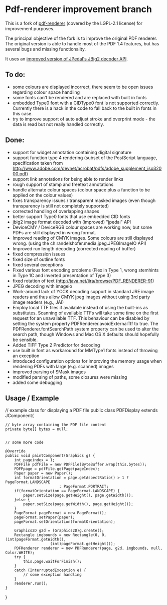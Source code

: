 Pdf-renderer improvement branch
=============================

This is a fork of [pdf-renderer](http://java.net/projects/pdf-renderer) (covered by the LGPL-2.1 license) for improvement purposes.

The principal objective of the fork is to improve the original PDF renderer. The original version is able to handle most of the PDF 1.4 features, but has several bugs and missing functionality.

It uses an [improved version of JPedal's JBig2 decoder API](https://github.com/Borisvl/JBIG2-Image-Decoder).

To do:
------
* some colours are displayed incorrect, there seem to be open issues regarding colour space handling
* some fonts can't be rendered and are replaced with built in fonts 
* embedded Type0 font with a CIDType0 font is not supported correctly. Currently there is a hack in the code to fall back to the built in fonts in this case.
* try to improve support of auto adjust stroke and overprint mode - the data is read but not really handled correctly.

Done:
-----
* support for widget annotation containing digital signature
* support function type 4 rendering (subset of the PostScript language, specification taken from http://www.adobe.com/devnet/acrobat/pdfs/adobe_supplement_iso32000.pdf)
* support link annotations for being able to render links
* rough support of stamp and freetext annotations
* handle alternate colour spaces (colour space plus a function to be applied on the colour values)
* fixes transparency issues / transparent masked images (even though transparency is still not completely supported)
* corrected handling of overlapping shapes
* better support Type0 fonts that use embedded CID fonts
* jbig2 image format decoded with (improved) "jpedal" API
* DeviceCMY / DeviceRGB colour spaces are working now, but some PDFs are still displayed in wrong format.
* Improved reading of CMYK images. Some colours are still displayed wrong. (using the ch.randelshofer.media.jpeg.JPEGImageIO API)
* Improved run length decoding (corrected reading of buffer) 
* fixed compression issues
* fixed size of outline fonts 
* fixed several exceptions
* Fixed various font encoding problems (Flex in Type 1, wrong stemhints in Type 1C and inverted presentation of Type 3)
* fixed rotation of text (http://java.net/jira/browse/PDF_RENDERER-91)
* JPEG decoding with imageio
* Work-around lack of YCCK decoding support in standard JRE image readers and thus allow CMYK jpeg images without using 3rd party image readers (e.g., JAI)
* Employ local TTF files if available instead of using the built-ins as substitutes. Scanning of available TTFs will take some time on the first request for an unavailable TTF. This behaviour can be disabled by setting the system property PDFRenderer.avoidExternalTtf to true. The PDFRenderer.fontSearchPath system property can be used to alter the search path, though Windows and Mac OS X defaults should hopefully be sensible. 
* Added TIFF Type 2 Predictor for decoding
* use built in font as workaround for MMType1 fonts instead of throwing an exception
* introduced configuration options for improving the memory usage when rendering PDFs with large (e.g. scanned) images
* improved parsing of SMask images
* modified parsing of paths, some closures were missing
* added some debugging

Usage / Example
-------

// example class for displaying a PDF file
public class PDFDisplay extends JComponent{

	// byte array containing the PDF file content
	private byte[] bytes = null;
	
	
	// some more code
	
	@Override
	public void paintComponent(Graphics g) {
		int pageindex = 1;
		PDFFile pdfFile = new PDFFile(ByteBuffer.wrap(this.bytes));		
		PDFPpage = pdfFile.getPage(pageIndex);
		Paper paper = new Paper();
		int formatOrientation = page.getAspectRatio() > 1 ? PageFormat.LANDSCAPE
							: PageFormat.PORTRAIT;
		if(formatOrientation == PageFormat.LANDSCAPE) {
			paper.setSize(page.getHeight(), page.getWidth());
		}else {
			paper.setSize(page.getWidth(), page.getHeight());
		}				
		PageFormat pageFormat = new PageFormat();
		pageFormat.setPaper(paper);
		pageFormat.setOrientation(formatOrientation);

		Graphics2D g2d = (Graphics2D)g.create();
		Rectangle imgbounds = new Rectangle(0, 0, (int)pageFormat.getWidth(),
						(int)pageFormat.getHeight());
		PDFRenderer renderer = new PDFRenderer(page, g2d, imgbounds, null, Color.WHITE);
		try {
			this.page.waitForFinish();
		}
		catch (InterruptedException e) {
			// some exception handling
		}
		renderer.run();
	}
}

